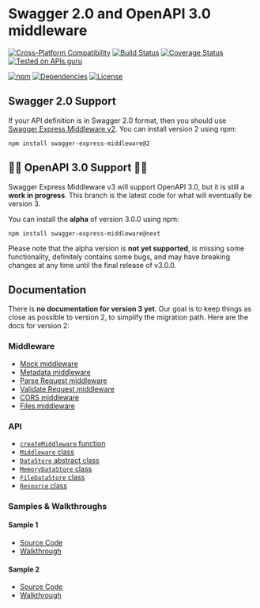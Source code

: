 Swagger 2.0 and OpenAPI 3.0 middleware
=========================================

[![Cross-Platform Compatibility](https://apidevtools.org/img/os-badges.svg)](https://travis-ci.com/APIDevTools/swagger-express-middleware)
[![Build Status](https://api.travis-ci.com/APIDevTools/swagger-express-middleware.svg?branch=v3)](https://travis-ci.com/APIDevTools/swagger-express-middleware)
[![Coverage Status](https://coveralls.io/repos/github/APIDevTools/swagger-express-middleware/badge.svg?branch=v3)](https://coveralls.io/github/APIDevTools/swagger-express-middleware)
[![Tested on APIs.guru](https://api.apis.guru/badges/tested_on.svg)](https://apis.guru/browse-apis/)

[![npm](https://img.shields.io/npm/v/swagger-express-middleware.svg)](https://www.npmjs.com/package/swagger-express-middleware)
[![Dependencies](https://david-dm.org/APIDevTools/swagger-express-middleware.svg)](https://david-dm.org/APIDevTools/swagger-express-middleware)
[![License](https://img.shields.io/npm/l/swagger-express-middleware.svg)](LICENSE)


Swagger 2.0 Support
---------------------------------
If your API definition is in Swagger 2.0 format, then you should use [Swagger Express Middleware v2](https://github.com/APIDevTools/swagger-express-middleware/tree/v2#readme). You can install version 2 using npm:

```
npm install swagger-express-middleware@2
```



👷🚧 OpenAPI 3.0 Support 🚧👷‍
---------------------------------
Swagger Express Middleware v3 will support OpenAPI 3.0, but it is still a **work in progress**.  This branch is the latest code for what will eventually be version 3.

You can install the **alpha** of version 3.0.0 using npm:

```
npm install swagger-express-middleware@next
```

Please note that the alpha version is **not yet supported**, is missing some functionality, definitely contains some bugs, and may have breaking changes at any time until the final release of v3.0.0.



Documentation
---------------------------------
There is **no documentation for version 3 yet**.  Our goal is to keep things as close as possible to version 2, to simplify the migration path.  Here are the docs for version 2:


### Middleware
* [Mock middleware](https://apidevtools.org/swagger-express-middleware/docs/middleware/mock.html)
* [Metadata middleware](https://apidevtools.org/swagger-express-middleware/docs/middleware/metadata.html)
* [Parse Request middleware](https://apidevtools.org/swagger-express-middleware/docs/middleware/parseRequest.html)
* [Validate Request middleware](https://apidevtools.org/swagger-express-middleware/docs/middleware/validateRequest.html)
* [CORS middleware](https://apidevtools.org/swagger-express-middleware/docs/middleware/CORS.html)
* [Files middleware](https://apidevtools.org/swagger-express-middleware/docs/middleware/files.html)


### API
* [`createMiddleware` function](https://apidevtools.org/swagger-express-middleware/docs/exports/createMiddleware.html)
* [`Middleware` class](https://apidevtools.org/swagger-express-middleware/docs/exports/Middleware.html)
* [`DataStore` abstract class](https://apidevtools.org/swagger-express-middleware/docs/exports/DataStore.html)
* [`MemoryDataStore` class](https://apidevtools.org/swagger-express-middleware/docs/exports/MemoryDataStore.html)
* [`FileDataStore` class](https://apidevtools.org/swagger-express-middleware/docs/exports/FileDataStore.html)
* [`Resource` class](https://apidevtools.org/swagger-express-middleware/docs/exports/Resource.html)

### Samples & Walkthroughs

#### Sample 1
- [Source Code](https://github.com/APIDevTools/swagger-express-middleware/blob/master/samples/sample1.js)
- [Walkthrough](https://apidevtools.org/swagger-express-middleware/docs/walkthroughs/running.html)


#### Sample 2
- [Source Code](https://github.com/APIDevTools/swagger-express-middleware/blob/master/samples/sample2.js)
- [Walkthrough](https://apidevtools.org/swagger-express-middleware/docs/walkthroughs/walkthrough2.html)
